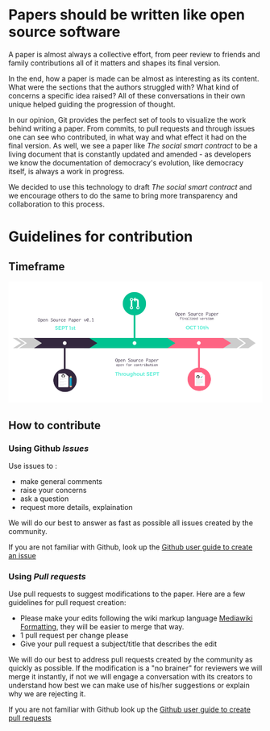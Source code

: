 # Papers should be written like open source software

A paper is almost always a collective effort, from peer review to friends and family contributions all of it matters and shapes its final version.

In the end, how a paper is made can be almost as interesting as its content. What were the sections that the authors struggled with? What kind of concerns a specific idea raised? All of these conversations in their own unique helped guiding the progression of thought.

In our opinion, Git provides the perfect set of tools to visualize the work behind writing a paper. From commits, to pull requests and through issues one can see who contributed, in what way and what effect it had on the final version. As well, we see a paper like _The social smart contract_ to be a living document that is constantly updated and amended - as developers we know the documentation of democracy's evolution, like democracy itself, is always a work in progress. 

We decided to use this technology to draft _The social smart contract_ and we encourage others to do the same to bring more transparency and collaboration to this process.

# Guidelines for contribution

## Timeframe
![Timeline OSS Paper](images/timeline-ossp.png)

## How to contribute

### Using Github _Issues_

Use issues to :
- make general comments
- raise your concerns
- ask a question
- request more details, explaination

We will do our best to answer as fast as possible all issues created by the community.

If you are not familiar with Github, look up the [Github user guide to create an issue](https://help.github.com/articles/creating-an-issue/)

### Using _Pull requests_

Use pull requests to suggest modifications to the paper. Here are a few guidelines for pull request creation:
- Please make your edits following the wiki markup language [Mediawiki Formatting](https://www.mediawiki.org/wiki/Help:Formatting/en), they will be easier to merge that way.
- 1 pull request per change please
- Give your pull request a subject/title that describes the edit

We will do our best to address pull requests created by the community as quickly as possible. If the modification is a "no brainer" for reviewers we will merge it instantly, if not we will engage a conversation with its creators to understand how best we can make use of his/her suggestions or explain why we are rejecting it.

If you are not familiar with Github look up the [Github user guide to create pull requests](https://help.github.com/articles/creating-a-pull-request/)
